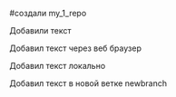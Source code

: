 ﻿#создали my_1_repo

Добавили текст

Добавил текст через веб браузер

Добавил текст локально

Добавил текст в новой ветке newbranch
